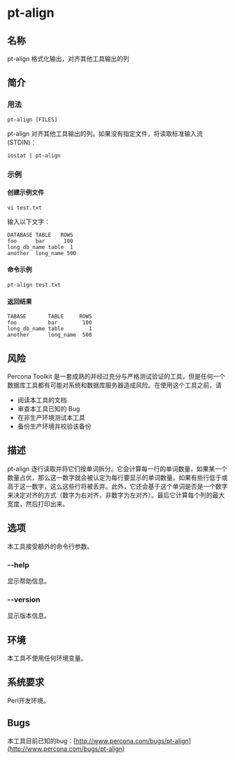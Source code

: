 # pt-align

## 名称

pt-align 格式化输出，对齐其他工具输出的列

## 简介

### 用法
```
pt-align [FILES]
```
pt-align 对齐其他工具输出的列。如果没有指定文件，将读取标准输入流(STDIN)：
```
iostat | pt-align
```

### 示例
#### 创建示例文件
```
vi test.txt
```
输入以下文字：
```
DATABASE TABLE   ROWS
foo      bar      100
long_db_name table  1
another  long_name 500
```
#### 命令示例
```
pt-align test.txt
```
#### 返回结果
```
TABASE       TABLE     ROWS
foo          bar        100
long_db_name table        1
another      long_name  500
```

## 风险

Percona Toolkit 是一套成熟的并经过充分与严格测试验证的工具，但是任何一个数据库工具都有可能对系统和数据库服务器造成风险。在使用这个工具之前，请
* 阅读本工具的文档
* 审查本工具已知的 Bug
* 在非生产环境测试本工具
* 备份生产环境并校验该备份

## 描述

pt-align 逐行读取并将它们按单词拆分。它会计算每一行的单词数量，如果某一个数量占优，那么这一数字就会被认定为每行要显示的单词数量。如果有些行低于或高于这一数字，这么这些行将被丢弃。此外，它还会基于这个单词是否是一个数字来决定对齐的方式（数字为右对齐，非数字为左对齐）。最后它计算每个列的最大宽度，然后打印出来。

## 选项

本工具接受额外的命令行参数。

### --help
显示帮助信息。

### --version
显示版本信息。

## 环境
本工具不使用任何环境变量。
## 系统要求

Perl开发环境。
## Bugs

本工具目前已知的bug：[http://www.percona.com/bugs/pt-align](http://www.percona.com/bugs/pt-align)